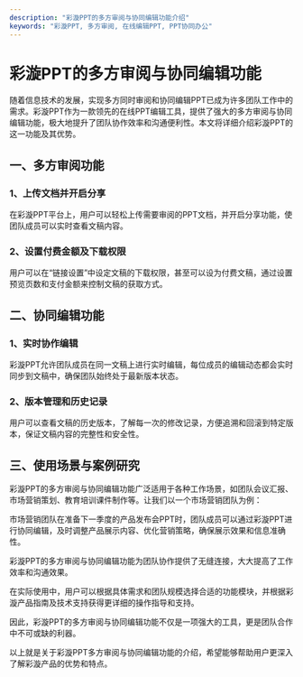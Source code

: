 ```yaml
---
description: "彩漩PPT的多方审阅与协同编辑功能介绍"
keywords: "彩漩PPT, 多方审阅, 在线编辑PPT, PPT协同办公"
---
```

# 彩漩PPT的多方审阅与协同编辑功能

随着信息技术的发展，实现多方同时审阅和协同编辑PPT已成为许多团队工作中的需求。彩漩PPT作为一款领先的在线PPT编辑工具，提供了强大的多方审阅与协同编辑功能，极大地提升了团队协作效率和沟通便利性。本文将详细介绍彩漩PPT的这一功能及其优势。

## 一、多方审阅功能

### 1、**上传文档并开启分享**
在彩漩PPT平台上，用户可以轻松上传需要审阅的PPT文档，并开启分享功能，使团队成员可以实时查看文稿内容。

### 2、**设置付费金额及下载权限**
用户可以在“链接设置”中设定文稿的下载权限，甚至可以设为付费文稿，通过设置预览页数和支付金额来控制文稿的获取方式。

## 二、协同编辑功能

### 1、**实时协作编辑**
彩漩PPT允许团队成员在同一文稿上进行实时编辑，每位成员的编辑动态都会实时同步到文稿中，确保团队始终处于最新版本状态。

### 2、**版本管理和历史记录**
用户可以查看文稿的历史版本，了解每一次的修改记录，方便追溯和回滚到特定版本，保证文稿内容的完整性和安全性。

## 三、使用场景与案例研究

彩漩PPT的多方审阅与协同编辑功能广泛适用于各种工作场景，如团队会议汇报、市场营销策划、教育培训课件制作等。让我们以一个市场营销团队为例：

市场营销团队在准备下一季度的产品发布会PPT时，团队成员可以通过彩漩PPT进行协同编辑，及时调整产品展示内容、优化营销策略，确保展示效果和信息准确性。

彩漩PPT的多方审阅与协同编辑功能为团队协作提供了无缝连接，大大提高了工作效率和沟通效果。

在实际使用中，用户可以根据具体需求和团队规模选择合适的功能模块，并根据彩漩产品指南及技术支持获得更详细的操作指导和支持。

因此，彩漩PPT的多方审阅与协同编辑功能不仅是一项强大的工具，更是团队合作中不可或缺的利器。

以上就是关于彩漩PPT多方审阅与协同编辑功能的介绍，希望能够帮助用户更深入了解彩漩产品的优势和特点。
